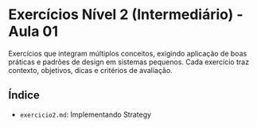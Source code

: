 # Exercícios Nível 2 (Intermediário) - Aula 01

Exercícios que integram múltiplos conceitos, exigindo aplicação de boas práticas e padrões de design em sistemas pequenos. Cada exercício traz contexto, objetivos, dicas e critérios de avaliação.

## Índice
- `exercicio2.md`: Implementando Strategy

